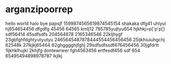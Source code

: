 # arganzipoorrep
hello world
halo
bye
papsjf
1599874565619874545154
shakaka
dfg41
uhiyui
hj654654456
dfgdfg
45456
64565
kmlj12
785785yujtyu654
hjkhkj=p['p'p[]
sdf56414
45sdfsdfs
204564878
2165346546
22kljhygf
23gbfghfdghtyutyutyu
2465645487878444554456456456
25ljkhiuiuhgchj
62548k
27lkjkj65464
82ghgggghjfghj
29sdfsdfssdf476456456
30jgfdrtt
1ljkhklhujkl
2khjfg
dontewrwer
fgh4563456
ertfesdf456
sdf
654
65495494898978787
lkjlkj
